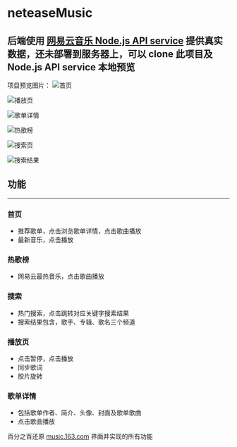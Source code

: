 # neteaseMusic

后端使用 [网易云音乐 Node.js API service](https://github.com/ZD-ong/NeteaseCloudMusicApi) 提供真实数据，还未部署到服务器上，可以 clone 此项目及 Node.js API service 本地预览
--------

项目预览图片：
![首页](https://i.loli.net/2018/05/16/5afc1fd9832c6.png)

![播放页](https://i.loli.net/2018/05/16/5afc1fdc733dc.png)

![歌单详情](https://i.loli.net/2018/05/16/5afc1fdcdd80d.png)

![热歌榜](https://i.loli.net/2018/05/16/5afc1fd9b11ae.png)

![搜索页](https://i.loli.net/2018/05/16/5afc1fda15ee1.png)

![搜索结果](https://i.loli.net/2018/05/16/5afc1fdb65cc3.png)


## 功能
------
### 首页
- 推荐歌单，点击浏览歌单详情，点击歌曲播放
- 最新音乐，点击播放

### 热歌榜
- 网易云最热音乐，点击歌曲播放

### 搜索
- 热门搜索，点击跳转对应关键字搜素结果
- 搜索结果包含，歌手、专辑、歌名三个频道

### 播放页
- 点击暂停，点击播放
- 同步歌词
- 胶片旋转

### 歌单详情
- 包括歌单作者、简介、头像、封面及歌单歌曲
- 点击歌曲播放

百分之百还原 [music.163.com](http://music.163.com/m) 界面并实现的所有功能
